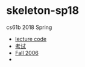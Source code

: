 # skeleton-sp18
cs61b 2018 Spring

- [lecture code](https://github.com/Berkeley-CS61B/lectureCode-sp18) <br />
- [考试](https://hkn.eecs.berkeley.edu/exams/course/cs/61b) <br />
- [Fall 2006](https://archive.org/details/ucberkeley-webcast-PL4BBB74C7D2A1049C) <br />
- 
